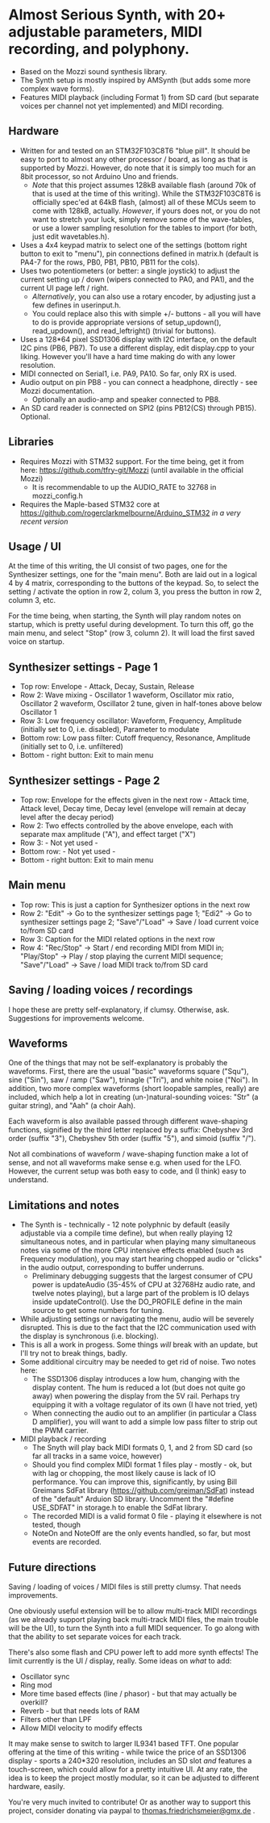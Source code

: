 # Almost Serious Synth, with 20+ adjustable parameters, MIDI recording, and polyphony.

- Based on the Mozzi sound synthesis library.
- The Synth setup is mostly inspired by AMSynth (but adds some more complex wave forms).
- Features MIDI playback (including Format 1) from SD card (but separate voices per channel not yet implemented)
  and MIDI recording.

## Hardware
- Written for and tested on an STM32F103C8T6 "blue pill". It should be easy to port to almost any other processor / board,
  as long as that is supported by Mozzi. However, do note that it is simply too much for an 8bit processor,
  so not Arduino Uno and friends.
  - *Note* that this project assumes 128kB available flash (around 70k of that is used at the time of this writing). While the STM32F103C8T6 is
   officially spec'ed at 64kB flash, (almost) all of these MCUs seem to come with 128kB, actually. _However_, if yours does not, or you
   do not want to stretch your luck, simply remove some of the wave-tables, or use a lower sampling resolution for the tables to import (for both,
   just edit wavetables.h).
- Uses a 4x4 keypad matrix to select one of the settings (bottom right button to exit to "menu"),
  pin connections defined in matrix.h (default is PA4-7 for the rows, PB0, PB1, PB10, PB11 for the cols).
- Uses two potentiometers (or better: a single joystick) to adjust the current setting up / down (wipers connected to PA0, and PA1), and the current UI page left / right.
  - _Alternatively_, you can also use a rotary encoder, by adjusting just a few defines in userinput.h.
  - You could replace also this with simple +/- buttons - all you will have to do is provide appropriate versions of setup_updown(), read_updown(), and read_leftright()
  (trivial for buttons).
- Uses a 128*64 pixel SSD1306 display with I2C interface, on the default I2C pins (PB6, PB7). To use a different display,
  edit display.cpp to your liking. However you'll have a hard time making do with any lower resolution.
- MIDI connected on Serial1, i.e. PA9, PA10. So far, only RX is used.
- Audio output on pin PB8 - you can connect a headphone, directly - see Mozzi documentation.
  - Optionally an audio-amp and speaker connected to PB8.
- An SD card reader is connected on SPI2 (pins PB12(CS) through PB15). Optional.

## Libraries
- Requires Mozzi with STM32 support. For the time being, get it from here: https://github.com/tfry-git/Mozzi  (until available in the official Mozzi)
  - It is recommendable to up the AUDIO_RATE to 32768 in mozzi_config.h
- Requires the Maple-based STM32 core at https://github.com/rogerclarkmelbourne/Arduino_STM32 *in a very recent version*

## Usage / UI
At the time of this writing, the UI consist of two pages, one for the Synthesizer settings, one for the "main menu". Both are laid out in a logical
4 by 4 matrix, corresponding to the buttons of the keypad. So, to select the setting / activate the option in row 2, colum 3, you press the button in
row 2, column 3, etc.

For the time being, when starting, the Synth will play random notes on startup, which is pretty useful during development. To turn this off,
go the main menu, and select "Stop" (row 3, column 2). It will load the first saved voice on startup.

## Synthesizer settings - Page 1
- Top row: Envelope - Attack, Decay, Sustain, Release
- Row 2: Wave mixing - Oscillator 1 waveform, Oscillator mix ratio, Oscillator 2 waveform, Oscillator 2 tune, given in half-tones above below Oscillator 1
- Row 3: Low frequency oscillator: Waveform, Frequency, Amplitude (initially set to 0, i.e. disabled), Parameter to modulate
- Bottom row: Low pass filter: Cutoff frequency, Resonance, Amplitude (initially set to 0, i.e. unfiltered)
- Bottom - right button: Exit to main menu

## Synthesizer settings - Page 2
- Top row: Envelope for the effects given in the next row - Attack time, Attack level, Decay time, Decay level (envelope will remain at decay level after the decay period)
- Row 2: Two effects controlled by the above envelope, each with separate max amplitude ("A"), and effect target ("X")
- Row 3: - Not yet used -
- Bottom row: - Not yet used -
- Bottom - right button: Exit to main menu

## Main menu
- Top row: This is just a caption for Synthesizer options in  the next row
- Row 2: "Edit" -> Go to the synthesizer settings page 1; "Edi2" -> Go to synthesizer settings page 2; "Save"/"Load" -> Save / load current voice to/from SD card
- Row 3: Caption for the MIDI related options in the next row
- Row 4: "Rec/Stop" -> Start / end recording MIDI from MIDI in; "Play/Stop" -> Play / stop playing the current MIDI sequence; "Save"/"Load" -> Save / load MIDI track to/from SD card

## Saving / loading voices / recordings
I hope these are pretty self-explanatory, if clumsy. Otherwise, ask. Suggestions for improvements welcome.

## Waveforms
One of the things that may not be self-explanatory is probably the waveforms. First, there are the usual "basic" waveforms square ("Squ"), sine ("Sin"), saw / ramp ("Saw"),
trinagle ("Tri"), and white noise ("Noi"). In addition, two more complex waveforms (short loopable samples, really) are included, which help a lot in 
creating (un-)natural-sounding voices: "Str" (a guitar string), and "Aah" (a choir Aah).

Each waveform is also available passed through different wave-shaping functions, signified by the third letter replaced by a suffix: Chebyshev 3rd order (suffix "3"),
Chebyshev 5th order (suffix "5"), and simoid (suffix "/").

Not all combinations of waveform / wave-shaping function make a lot of sense, and not all waveforms make sense e.g. when used for the LFO. However, the current setup was
both easy to code, and (I think) easy to understand.

## Limitations and notes
- The Synth is - technically - 12 note polyphnic by default (easily adjustable via a compile time define), but when really playing 12 simultaneous notes, and in particular when playing
  many simultaneous notes via some of the more CPU intensive effects enabled (such as Frequency modulation), you may start hearing chopped audio or "clicks" in the audio output, corresponding to
  buffer underruns.
  - Preliminary debugging suggests that the largest consumer of CPU power is updateAudio (35-45% of CPU at 32768Hz audio rate, and twelve notes playing),
    but a large part of the problem is IO delays inside updateControl(). Use the DO_PROFILE define in the main source to get some numbers for tuning.
- While adjusting settings or navigating the menu, audio will be severely disrupted. This is due to the fact that the I2C communication used with the display is synchronous (i.e. blocking).
- This is all a work in progess. Some things _will_ break with an update, but I'll try not to break things, badly.
- Some additional circuitry may be needed to get rid of noise. Two notes here:
  - The SSD1306 display introduces a low hum, changing with the display content. The hum is reduced a lot (but does not quite go away) when powering the display from the 5V rail. Perhaps try
    equipping it with a voltage regulator of its own (I have not tried, yet)
  - When connecting the audio out to an amplifier (in particular a Class D amplifier), you will want to add a simple low pass filter to strip out the PWM carrier.
- MIDI playback / recording
  - The Snyth will play back MIDI formats 0, 1, and 2 from SD card (so far all tracks in a same voice, however)
  - Should you find complex MIDI format 1 files play - mostly - ok, but with lag or chopping, the most likely cause is lack of IO performance. You can improve this, significantly,
    by using Bill Greimans SdFat library (https://github.com/greiman/SdFat) instead of the "default" Arduion SD library. Uncomment the "#define USE_SDFAT" in storage.h to
    enable the SdFat library.
  - The recorded MIDI is a valid format 0 file - playing it elsewhere is not tested, though
  - NoteOn and NoteOff are the only events handled, so far, but most events are recorded.

## Future directions
Saving / loading of voices / MIDI files is still pretty clumsy. That needs improvements.

One obviously useful extension will be to allow multi-track MIDI recordings (as we already support playing back multi-track MIDI files, the main trouble will be the UI), to turn
the Synth into a full MIDI sequencer. To go along with that the ability to set separate voices for each track.

There's also some flash and CPU power left to add more synth effects! The limit currently is the UI / display, really. Some ideas on _what_ to add:
- Oscillator sync
- Ring mod
- More time based effects (line / phasor) - but that may actually be overkill?
- Reverb - but that needs lots of RAM
- Filters other than LPF
- Allow MIDI velocity to modify effects

It may make sense to switch to larger IL9341 based TFT. One popular offering at the time of this writing - while twice the price of an SSD1306 display - sports a 240*320 resolution,
includes an SD slot _and_ features a touch-screen, which could allow for a pretty intuitive UI. At any rate, the idea is to keep the project mostly modular, so it can be adjusted
to different hardware, easily.

You're very much invited to contribute! Or as another way to support this project, consider donating via paypal to thomas.friedrichsmeier@gmx.de .